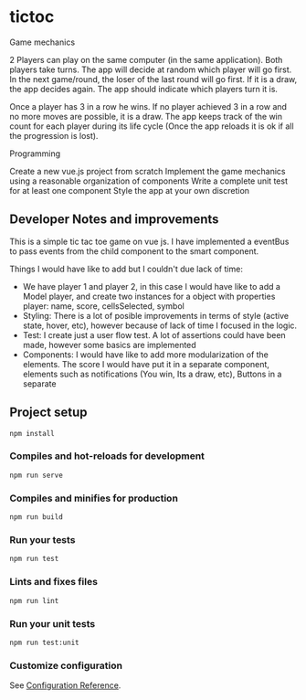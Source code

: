 # tictoc

Game mechanics

2 Players can play on the same computer (in the same application). Both players take turns. The app will decide at random which player will go first. In the next game/round, the loser of the last round will go first. If it is a draw, the app decides again. The app should indicate which players turn it is.

Once a player has 3 in a row he wins. If no player achieved 3 in a row and no more moves are possible, it is a draw. The app keeps track of the win count for each player during its life cycle (Once the app reloads it is ok if all the progression is lost).

Programming

Create a new vue.js project from scratch
Implement the game mechanics using a reasonable organization of components
Write a complete unit test for at least one component
Style the app at your own discretion

## Developer Notes and improvements 

This is a simple tic tac toe game on vue js. I have implemented a eventBus to pass events from the child  component to the smart component.

Things I would have like to add but I couldn't due lack of time:

* We have player 1 and player 2, in this case I would have like to add a Model player, and create two instances for a object with properties player: name, score, cellsSelected, symbol
* Styling: There is a lot of posible improvements in terms of style (active state, hover, etc), however because of lack of time I focused in the logic.
* Test: I create just a user flow test. A lot of assertions could have been made, however some basics are implemented
* Components: I would have like to add more modularization of the elements. The score I would have put it in a separate component, elements such as notifications (You win, Its a draw, etc), Buttons in a separate

## Project setup

```
npm install
```

### Compiles and hot-reloads for development

```
npm run serve
```

### Compiles and minifies for production

```
npm run build
```

### Run your tests

```
npm run test
```

### Lints and fixes files

```
npm run lint
```

### Run your unit tests

```
npm run test:unit
```

### Customize configuration

See [Configuration Reference](https://cli.vuejs.org/config/).
